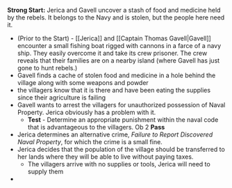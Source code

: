 **Strong Start:** Jerica and Gavell uncover a stash of food and medicine held by the rebels.  It belongs to the Navy and is stolen, but the people here need it.
- (Prior to the Start) - [[Jerica]] and [[Captain Thomas Gavell|Gavell]] encounter a small fishing boat rigged with cannons in a farce of a navy ship.  They easily overcome it and take its crew prisoner.  The crew reveals that their families are on a nearby island (where Gavell has just gone to hunt rebels.)
- Gavell finds a cache of stolen food and medicine in a hole behind the village along with some weapons and powder
- the villagers know that it is there and have been eating the supplies since their agriculture is failing
- Gavell wants to arrest the villagers for unauthorized possession of Naval Property.  Jerica obviously has a problem with it.
	- **Test** - Determine an appropriate punishment within the naval code that is advantageous to the villagers.  Ob 2 **Pass**
- Jerica determines an alternative crime, *Failure to Report Discovered Naval Property*, for which the crime is a small fine.
- Jerica decides that the population of the village should be transferred to her lands where they will be able to live without paying taxes.
	- The villagers arrive with no supplies or tools, Jerica will need to supply them
- 